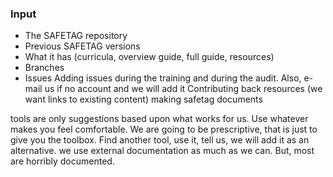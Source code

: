 ### Input

  * The SAFETAG repository
  * Previous SAFETAG versions
  * What it has (curricula, overview guide, full guide, resources)
  * Branches
  * Issues
Adding issues during the training and during the audit.
Also, e-mail us if no account and we will add it
Contributing back resources (we want links to existing content)
making safetag documents


tools are only suggestions based upon what works for us. Use whatever makes you feel comfortable.
We are going to be prescriptive, that is just to give you the toolbox. Find another tool, use it, tell us, we will add it as an alternative.
we use external documentation as much as we can. But, most are horribly documented.


